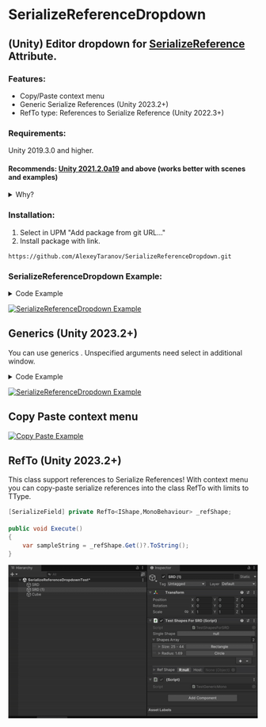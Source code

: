# SerializeReferenceDropdown

## (Unity) Editor dropdown for [SerializeReference](https://docs.unity3d.com/ScriptReference/SerializeReference.html "SerializeReference") Attribute.

### Features:

- Copy/Paste context menu
- Generic Serialize References (Unity 2023.2+)
- RefTo type: References to Serialize Reference (Unity 2022.3+)

### Requirements:

Unity 2019.3.0 and higher.

#### Recommends: [Unity 2021.2.0a19](https://unity3d.com/ru/unity/alpha/2021.2.0a19) and above (works better with scenes and examples)

<details>
<summary>Why?</summary>

Serialization: Objects referenced from SerializeReference fields
now have stable ids, which reduces risk of conflicts when multiple
users collaborate on a scene file. This also improves support for undo
and prefabs, especially when SerializeReference is used inside arrays
and lists. There is a new format for references, with backward
compatibility support for older assets.

Serialization: SerializeReference now allow more granular handling of
missing types. SerializeReference instances for which the type is
missing will be replaced by null. Other instances will be editable and
if fields who were previously referring to the missing type are still
null the missing type will be preserved.
 </details>

### Installation:

1. Select in UPM "Add package from git URL..."
2. Install package with link.

```
https://github.com/AlexeyTaranov/SerializeReferenceDropdown.git
```

### SerializeReferenceDropdown Example:

<details>
<summary>Code Example</summary>

```csharp
public class TestShapesForSRD : MonoBehaviour
{
    [SerializeReferenceDropdown]
    [SerializeReference]
    private IShape _singleShape;
    
    [SerializeReferenceDropdown]
    [SerializeReference]
    private IShape[] _shapesArray;
}

public interface IShape
{
}

[Serializable]
public class Circle : IShape
{
    [SerializeField]
    private float _radius;
}

[Serializable]
public class Rectangle : IShape
{
    [SerializeField]
    private float _sideA;
        
    [SerializeField]
    private float _sideB;
}
```

 </details>

[![](Documentation~/SerializeReferenceDropdown.gif "SerializeReferenceDropdown Example")](Documentation~/SerializeReferenceDropdown.gif "SerializeReferenceDropdown Example")

## Generics (Unity 2023.2+)

You can use generics . Unspecified arguments need select in additional window.


<details>
<summary>Code Example</summary>

```csharp
public class TestShapesForSRD : MonoBehaviour
{
    [SerializeReference, SerializeReferenceDropdown]
    private ISimpleGenericData<int> _intData;
}

public interface ISimpleGenericData<TData> : IAbstractData
{
    public TData Data { get; }
}

[Serializable]
public class GenericData<TData> : ISimpleGenericData<TData>
{
    [SerializeField] private TData _data;

    public TData Data => _data;
}

[Serializable]
public class GenericKeyValuePair<TKeyData, TValueData> : ISimpleGenericData<TKeyData>, IAbstractData
{
    [SerializeField] private TKeyData _key;
    [SerializeField] private TValueData _value;
    public TKeyData Data => _key;
}
```

</details>

[![](Documentation~/Generics.gif "SerializeReferenceDropdown Example")](Documentation~/SerializeReferenceDropdown.gif "SerializeReferenceDropdown Example")

## Copy Paste context menu

[![](Documentation~/CopyPaste.gif "Copy Paste Example")](Documentation~/CopyPaste.gif "Copy Paste Example")

## RefTo (Unity 2023.2+)

This class support references to Serialize References! With context menu you can copy-paste serialize references into the class RefTo<TType> with limits to TType.

```csharp
[SerializeField] private RefTo<IShape,MonoBehaviour> _refShape;

public void Execute()
{
    var sampleString = _refShape.Get()?.ToString();
}    
```

[![](Documentation~/RefTo%20Example.gif "RefTo Example")](Documentation~/RefTo%20Example.gif "RefTo Example")
